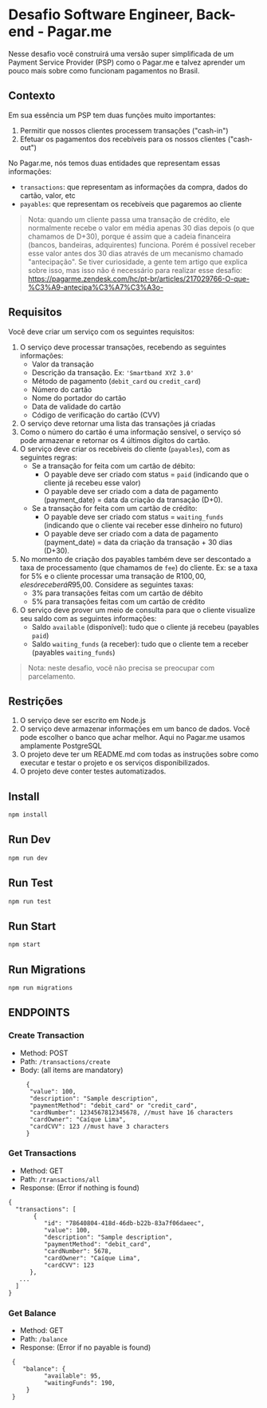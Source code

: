 # Desafio Software Engineer, Back-end - Pagar.me

Nesse desafio você construirá uma versão super simplificada de um Payment Service Provider (PSP) como o Pagar.me e talvez aprender um pouco mais sobre como funcionam pagamentos no Brasil.

## Contexto

Em sua essência um PSP tem duas funções muito importantes:

1. Permitir que nossos clientes processem transações ("cash-in")
2. Efetuar os pagamentos dos recebíveis para os nossos clientes ("cash-out")

No Pagar.me, nós temos duas entidades que representam essas informações:

* `transactions`: que representam as informações da compra, dados do cartão, valor, etc
* `payables`: que representam os recebíveis que pagaremos ao cliente

> Nota: quando um cliente passa uma transação de crédito, ele normalmente recebe o valor em média apenas 30 dias depois (o que chamamos de D+30), porque é assim que a cadeia financeira (bancos, bandeiras, adquirentes) funciona. Porém é possível receber esse valor antes dos 30 dias através de um mecanismo chamado "antecipação". Se tiver curiosidade, a gente tem artigo que explica sobre isso, mas isso não é necessário para realizar esse desafio: https://pagarme.zendesk.com/hc/pt-br/articles/217029766-O-que-%C3%A9-antecipa%C3%A7%C3%A3o-

## Requisitos

Você deve criar um serviço com os seguintes requisitos:

1. O serviço deve processar transações, recebendo as seguintes informações:
    * Valor da transação
    * Descrição da transação. Ex: `'Smartband XYZ 3.0'`
    * Método de pagamento (`debit_card` ou `credit_card`)
    * Número do cartão
    * Nome do portador do cartão
    * Data de validade do cartão
    * Código de verificação do cartão (CVV)
2. O serviço deve retornar uma lista das transações já criadas
3. Como o número do cartão é uma informação sensível, o serviço só pode armazenar e retornar os 4 últimos dígitos do cartão.
4. O serviço deve criar os recebíveis do cliente (`payables`), com as seguintes regras:
    * Se a transação for feita com um cartão de débito:
        * O payable deve ser criado com status = `paid` (indicando que o cliente já recebeu esse valor)
        * O payable deve ser criado com a data de pagamento (payment_date) = data da criação da transação (D+0).
    * Se a transação for feita com um cartão de crédito:
        * O payable deve ser criado com status = `waiting_funds` (indicando que o cliente vai receber esse dinheiro no futuro)
        * O payable deve ser criado com a data de pagamento (payment_date) = data da criação da transação + 30 dias (D+30).
5. No momento de criação dos payables também deve ser descontado a taxa de processamento (que chamamos de `fee`) do cliente. Ex: se a taxa for 5% e o cliente processar uma transação de R$100,00, ele só receberá R$95,00. Considere as seguintes taxas:
    * 3% para transações feitas com um cartão de débito
    * 5% para transações feitas com um cartão de crédito
6. O serviço deve prover um meio de consulta para que o cliente visualize seu saldo com as seguintes informações:
    * Saldo `available` (disponível): tudo que o cliente já recebeu (payables `paid`)
    * Saldo `waiting_funds` (a receber): tudo que o cliente tem a receber (payables `waiting_funds`)

> Nota: neste desafio, você não precisa se preocupar com parcelamento.

## Restrições

1. O serviço deve ser escrito em Node.js
2. O serviço deve armazenar informações em um banco de dados. Você pode escolher o banco que achar melhor. Aqui no Pagar.me usamos amplamente PostgreSQL
3. O projeto deve ter um README.md com todas as instruções sobre como executar e testar o projeto e os serviços disponibilizados.
4. O projeto deve conter testes automatizados.

## Install

```sh
npm install
```

## Run Dev

```sh
npm run dev
```

## Run Test

```sh
npm run test
```

## Run Start

```sh
npm start
```

## Run Migrations

```sh
npm run migrations
```

## ENDPOINTS

 ### Create Transaction
  * Method: POST
  * Path: `/transactions/create`
  * Body: (all items are mandatory)
```
     { 
      "value": 100,
      "description": "Sample description",
      "paymentMethod": "debit_card" or "credit_card",
      "cardNumber": 1234567812345678, //must have 16 characters
      "cardOwner": "Caíque Lima",
      "cardCVV": 123 //must have 3 characters
     }
```

### Get Transactions
  * Method: GET
  * Path: `/transactions/all`
  * Response: (Error if nothing is found)
  ```
  {
    "transactions": [
         {
            "id": "78640804-418d-46db-b22b-83a7f06daeec",
            "value": 100,
            "description": "Sample description",
            "paymentMethod": "debit_card",
            "cardNumber": 5678,
            "cardOwner": "Caíque Lima",
            "cardCVV": 123
        },
     ...
    ]
  }
```

### Get Balance
  * Method: GET
  * Path: `/balance`
  * Response: (Error if no payable is found)
  ```
   {
      "balance": {
            "available": 95,
            "waitingFunds": 190,
       }
   }
```
